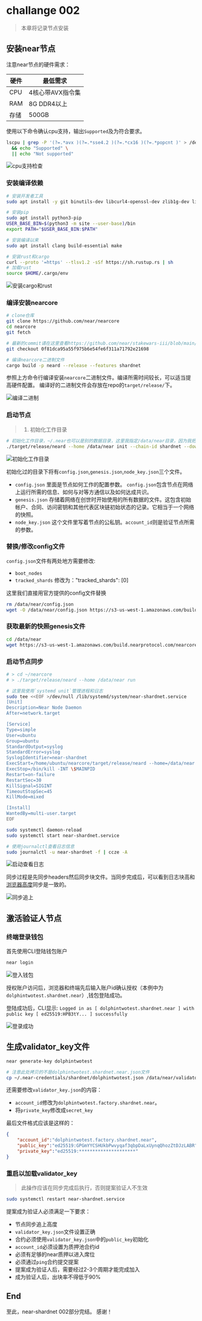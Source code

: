 # challange 002

> 本章将记录节点安装

## 安装near节点

注意near节点的硬件需求：

|硬件|最低需求|
|---|-----|
|CPU|4核心带AVX指令集|
|RAM|8G DDR4以上|
|存储|500GB|

使用以下命令确认cpu支持，输出`Supported`及为符合要求。

```bash
lscpu | grep -P '(?=.*avx )(?=.*sse4.2 )(?=.*cx16 )(?=.*popcnt )' > /dev/null \
  && echo "Supported" \
  || echo "Not supported"
```

![cpu支持检查](img/002-01.png)

### 安装编译依赖

```bash
# 安装开发者工具
sudo apt install -y git binutils-dev libcurl4-openssl-dev zlib1g-dev libdw-dev libiberty-dev cmake gcc g++ python docker.io protobuf-compiler libssl-dev pkg-config clang llvm cargo ccze

# 安装pip
sudo apt install python3-pip
USER_BASE_BIN=$(python3 -m site --user-base)/bin
export PATH="$USER_BASE_BIN:$PATH"

# 安装编译以来
sudo apt install clang build-essential make

# 安装rust和cargo
curl --proto '=https' --tlsv1.2 -sSf https://sh.rustup.rs | sh
# 加载rust
source $HOME/.cargo/env
```

![安装cargo和rust](img/002-02.png)

### 编译安装nearcore

```bash
# clone仓库
git clone https://github.com/near/nearcore
cd nearcore
git fetch

# 最新的commit请在这里查看https://github.com/near/stakewars-iii/blob/main/commit.md
git checkout 0f81dca95a55f975b6e54fe6f311a71792e21698

# 编译nearcore二进制文件
cargo build -p neard --release --features shardnet
```

参照上方命令行编译安装`nearcore`二进制文件。编译所需时间较长，可以适当提高硬件配置。
编译好的二进制文件会存放在repo的`target/release/`下。

![编译二进制](img/002-03.png)

### 启动节点

> 1. 初始化工作目录

```bash
# 初始化工作目录，~/.near也可以是别的数据目录，这里我指定/data/near目录，因为我把aws购买的卷挂载到data目录下了
./target/release/neard --home /data/near init --chain-id shardnet --download-genesis
```

![初始化工作目录](img/002-04.png)

初始化过的目录下将有`config.json`,`genesis.json`,`node_key.json`三个文件。

- `config.json` 里面是节点如何工作的配置参数。 `config.json`包含节点在网络上运行所需的信息、如何与对等方通信以及如何达成共识。
- `genesis.json` 存储着网络在创世时开始使用的所有数据的文件。这包含初始帐户、合同、访问密钥和其他代表区块链初始状态的记录。它相当于一个网络的快照。
- `node_key.json` 这个文件里写着节点的公私钥。`account_id`则是验证节点所需的参数。

### 替换/修改config文件

`config.json`文件有两处地方需要修改:

- `boot_nodes`
- `tracked_shards` 修改为："tracked_shards": [0]

这里我们直接用官方提供的config文件替换

```bash
rm /data/near/config.json
wget -O /data/near/config.json https://s3-us-west-1.amazonaws.com/build.nearprotocol.com/nearcore-deploy/shardnet/config.json
```

### 获取最新的快照genesis文件

```bash
cd /data/near
wget https://s3-us-west-1.amazonaws.com/build.nearprotocol.com/nearcore-deploy/shardnet/genesis.json
```

### 启动节点同步

```bash
# > cd ~/nearcore
# > ./target/release/neard --home /data/near run

# 这里我使用`systemd unit`管理进程和日志
sudo tee <<EOF >/dev/null /lib/systemd/system/near-shardnet.service
[Unit]
Description=Near Node Daemon
After=network.target

[Service]
Type=simple
User=ubuntu
Group=ubuntu
StandardOutput=syslog
StandardError=syslog
SyslogIdentifier=near-shardnet
ExecStart=/home/ubuntu/nearcore/target/release/neard --home=/data/near run
ExecStop=/bin/kill -INT \$MAINPID
Restart=on-failure
RestartSec=30
KillSignal=SIGINT
TimeoutStopSec=45
KillMode=mixed

[Install]
WantedBy=multi-user.target
EOF

sudo systemctl daemon-reload
sudo systemctl start near-shardnet.service

# 使用journalctl查看日志信息
sudo journalctl -u near-shardnet -f | ccze -A
```

![启动查看日志](img/002-05.png)

同步过程是先同步headers然后同步块文件。当同步完成后，可以看到日志块高和[浏览器高度](https://explorer.shardnet.near.org/blocks)同步是一致的。

![同步追上](img/002-06.png)

## 激活验证人节点

### 终端登录钱包

首先使用CLI登陆钱包账户

```bash
near login
```

![登入钱包](img/002-07.png)

授权账户访问后，浏览器和终端先后输入账户id确认授权（本例中为`dolphintwotest.shardnet.near`）,钱包登陆成功。

登陆成功后，CLI显示:
`Logged in as [ dolphintwotest.shardnet.near ] with public key [ ed25519:HPB3tY... ] successfully`

![登录成功](img/002-08.png)

## 生成validator_key文件

```bash
near generate-key dolphintwotest

# 注意此处拷贝的不是dolphintwotest.shardnet.near.json文件
cp ~/.near-credentials/shardnet/dolphintwotest.json /data/near/validator_key.json
```

还需要修改`validator_key.json`的内容：

- `account_id`修改为`dolphintwotest.factory.shardnet.near`。
- 将`private_key`修改成`secret_key`

最后文件格式应该是这样的：

```json
{
    "account_id":"dolphintwotest.factory.shardnet.near",
    "public_key":"ed25519:GPGmYYCSHUkbPwvyqaf3qbpDaLxUynqQhozZtDJzLABR",
    "private_key":"ed25519:*********************"
}
```

### 重启以加载validator_key

> 此操作应该在同步完成后执行，否则提案验证人不生效

```bash
sudo systemctl restart near-shardnet.service
```

提案成为验证人必须满足一下要求：

- 节点同步追上高度
- `validator_key.json`文件设置正确
- 合约必须使用`validator_key.json`中的`public_key`初始化
- `account_id`必须设置为质押池合约id
- 必须有足够的near质押以进入席位
- 必须通过`ping`合约提交提案
- 提案成为验证人后，需要经过2-3个周期才能完成加入
- 成为验证人后，出块率不得低于90%

## End

至此，near-shardnet 002部分完结。
感谢！
